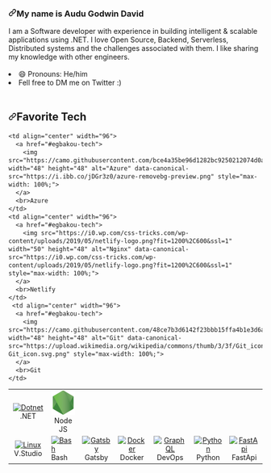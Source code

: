 <div class="Box-body p-4">

   

<h3 align="left" dir="auto"><a id="user-content-my-name-is-laurent" class="anchor" aria-hidden="true" href="#my-name-is-laurent"><svg class="octicon octicon-link" viewBox="0 0 16 16" version="1.1" width="16" height="16" aria-hidden="true"><path fill-rule="evenodd" d="M7.775 3.275a.75.75 0 001.06 1.06l1.25-1.25a2 2 0 112.83 2.83l-2.5 2.5a2 2 0 01-2.83 0 .75.75 0 00-1.06 1.06 3.5 3.5 0 004.95 0l2.5-2.5a3.5 3.5 0 00-4.95-4.95l-1.25 1.25zm-4.69 9.64a2 2 0 010-2.83l2.5-2.5a2 2 0 012.83 0 .75.75 0 001.06-1.06 3.5 3.5 0 00-4.95 0l-2.5 2.5a3.5 3.5 0 004.95 4.95l1.25-1.25a.75.75 0 00-1.06-1.06l-1.25 1.25a2 2 0 01-2.83 0z"></path></svg></a>My name is Audu Godwin David</h3>
I am a Software developer with experience in building intelligent &amp; scalable applications using .NET.
I love Open Source, Backend, Serverless, Distributed systems and the challenges associated with them.
I like sharing my knowledge with other engineers.
<br><br>
      <!--
<a href="#egbakou-title">
  <img src="https://camo.githubusercontent.com/34545cb0fa955b5328278131af6f3a7118b388318e929942700c93418b4866f1/68747470733a2f2f6769746875622d726561646d652d73746174732e76657263656c2e6170702f6170693f757365726e616d653d656762616b6f752673686f775f69636f6e733d74727565267468656d653d726561637426636f756e745f707269766174653d7472756526696e636c7564655f616c6c5f636f6d6d6974733d74727565" alt="Egbakou" align="right" data-canonical-src="https://github-readme-stats.vercel.app/api?username=egbakou&amp;show_icons=true&amp;theme=react&amp;count_private=true&amp;include_all_commits=true" style="max-width: 100%;">
</a>
<ul dir="auto">
<li><a href="https://mvp.microsoft.com/en-us/PublicProfile/5003669" rel="nofollow"><img src="https://camo.githubusercontent.com/d08721fa3783b6a77b8acd75d26c0a849512d4cdae2d22a2aeca19cf08c3517f/68747470733a2f2f696d672e736869656c64732e696f2f62616467652f4d56502d446576656c6f706572253230546563686e6f6c6f676965732532302546302539462538462538362d626c75653f7374796c653d666c6174266c6f676f3d6d6963726f736f6674" alt="MVP Profile" data-canonical-src="https://img.shields.io/badge/MVP-Developer%20Technologies%20%F0%9F%8F%86-blue?style=flat&amp;logo=microsoft" style="max-width: 100%;"></a> &nbsp;</li>
<li><a href="https://summerofcode.withgoogle.com/archive/2021/projects/6531276810485760" rel="nofollow"><img src="https://camo.githubusercontent.com/b2366a7b500fed07735da4a2d6dd27c1c97ee32ea4d22d2185fe6baadf7101ab/68747470733a2f2f696d672e736869656c64732e696f2f62616467652f47536f432d476f6f676c6525323053756d6d65722532304f66253230436f64652532302546302539462538462538362d626c75653f7374796c653d666c6174266c6f676f3d676f6f676c65" alt="GSoC Profile" data-canonical-src="https://img.shields.io/badge/GSoC-Google%20Summer%20Of%20Code%20%F0%9F%8F%86-blue?style=flat&amp;logo=google" style="max-width: 100%;"></a> &nbsp;</li>
<li><a href="https://lioncoding.com" rel="nofollow"><img src="https://camo.githubusercontent.com/089f2987924e81e3d4c09b3df248190c508e3afa90804a79a01f860be6d9e29f/68747470733a2f2f696d672e736869656c64732e696f2f62616467652f426c6f672d6c696f6e636f64696e672e636f6d2d627269676874677265656e" alt="Blog" data-canonical-src="https://img.shields.io/badge/Blog-lioncoding.com-brightgreen" style="max-width: 100%;"></a> &nbsp;</li>
<li><a href="https://www.linkedin.com/in/laurentegbakou/" rel="nofollow"><img src="https://camo.githubusercontent.com/2a65b125a4b07fff0feca976fcf0d37f1ca8f88357c737a8a83badc36d4ecef4/68747470733a2f2f696d672e736869656c64732e696f2f62616467652f2d6c617572656e74656762616b6f752d626c75653f7374796c653d666c61742d737175617265266c6f676f3d4c696e6b6564696e266c6f676f436f6c6f723d7768697465266c696e6b3d68747470733a2f2f7777772e6c696e6b6564696e2e636f6d2f696e2f6c617572656e74656762616b6f752f" alt="Linkedin follow @laurentegbakou" data-canonical-src="https://img.shields.io/badge/-laurentegbakou-blue?style=flat-square&amp;logo=Linkedin&amp;logoColor=white&amp;link=https://www.linkedin.com/in/laurentegbakou/" style="max-width: 100%;"></a></li>
<li><a href="https://twitter.com/lioncoding" rel="nofollow"><img src="https://camo.githubusercontent.com/985e8ca4d4f6da45d151d16626d044f3055fe132ba2487fa405ee7415f185847/68747470733a2f2f696d672e736869656c64732e696f2f747769747465722f666f6c6c6f772f6c696f6e636f64696e673f7374796c653d736f6369616c" alt="Twitter follow @lioncoding" data-canonical-src="https://img.shields.io/twitter/follow/lioncoding?style=social" style="max-width: 100%;"></a></li>-->
<li><g-emoji class="g-emoji" alias="smile" fallback-src="https://github.githubassets.com/images/icons/emoji/unicode/1f604.png">😄</g-emoji> Pronouns: He/him</li>
<li>Fell free to DM me on Twitter :)</li>
</ul>
<br>
<h2 align="left" id="user-content-egbakou-tech" dir="auto"><a id="user-content-favorite-tech" class="anchor" aria-hidden="true" href="#favorite-tech"><svg class="octicon octicon-link" viewBox="0 0 16 16" version="1.1" width="16" height="16" aria-hidden="true"><path fill-rule="evenodd" d="M7.775 3.275a.75.75 0 001.06 1.06l1.25-1.25a2 2 0 112.83 2.83l-2.5 2.5a2 2 0 01-2.83 0 .75.75 0 00-1.06 1.06 3.5 3.5 0 004.95 0l2.5-2.5a3.5 3.5 0 00-4.95-4.95l-1.25 1.25zm-4.69 9.64a2 2 0 010-2.83l2.5-2.5a2 2 0 012.83 0 .75.75 0 001.06-1.06 3.5 3.5 0 00-4.95 0l-2.5 2.5a3.5 3.5 0 004.95 4.95l1.25-1.25a.75.75 0 00-1.06-1.06l-1.25 1.25a2 2 0 01-2.83 0z"></path></svg></a>Favorite Tech</h2>
<table align="center">
  <tbody><tr>
    <td align="center" width="96">
      <a href="#egbakou-tech">
        <img src="https://upload.wikimedia.org/wikipedia/commons/thumb/7/7d/Microsoft_.NET_logo.svg/800px-Microsoft_.NET_logo.svg.png" width="48" height="48" alt="Dotnet" data-canonical-src="https://upload.wikimedia.org/wikipedia/commons/thumb/7/7d/Microsoft_.NET_logo.svg/800px-Microsoft_.NET_logo.svg.png" style="max-width: 100%;">
      </a>
      <br>.NET
    </td>
     <td align="center" width="96">
      <a href="#egbakou-tech">
        <img src="https://raw.githubusercontent.com/github/explore/80688e429a7d4ef2fca1e82350fe8e3517d3494d/topics/nodejs/nodejs.png" width="48" height="48" alt="Node JS" style="max-width: 100%;">
      </a>
      <br>Node JS
    </td>
   
    
    <td align="center" width="96">
      <a href="#egbakou-tech">
        <img src="https://camo.githubusercontent.com/bce4a35be96d1282bc9250212074d0a6ea401fb9003cd9079eaed951144281ee/68747470733a2f2f692e6962622e636f2f6a444772337a302f617a7572652d72656d6f766562672d707265766965772e706e67" width="48" height="48" alt="Azure" data-canonical-src="https://i.ibb.co/jDGr3z0/azure-removebg-preview.png" style="max-width: 100%;">
      </a>
      <br>Azure
    </td>
    <td align="center" width="96">
      <a href="#egbakou-tech">
        <img src="https://i0.wp.com/css-tricks.com/wp-content/uploads/2019/05/netlify-logo.png?fit=1200%2C600&ssl=1" width="50" height="48" alt="Nginx" data-canonical-src="https://i0.wp.com/css-tricks.com/wp-content/uploads/2019/05/netlify-logo.png?fit=1200%2C600&ssl=1" style="max-width: 100%;">
      </a>
      <br>Netlify
    </td>
     <td align="center" width="96">
      <a href="#egbakou-tech">
        <img src="https://camo.githubusercontent.com/48ce7b3d6142f23bbb15ffa4b1e3d6af2d98fe8828a343f2801b6972c7086882/68747470733a2f2f75706c6f61642e77696b696d656469612e6f72672f77696b6970656469612f636f6d6d6f6e732f7468756d622f332f33662f4769745f69636f6e2e7376672f3132303070782d4769745f69636f6e2e7376672e706e67" width="48" height="48" alt="Git" data-canonical-src="https://upload.wikimedia.org/wikipedia/commons/thumb/3/3f/Git_icon.svg/1200px-Git_icon.svg.png" style="max-width: 100%;">
      </a>
      <br>Git
    </td>
  </tr>
  <tr>
    <td align="center" width="96">
      <a href="#egbakou-tech">
        <img src="https://upload.wikimedia.org/wikipedia/commons/thumb/5/59/Visual_Studio_Icon_2019.svg/1024px-Visual_Studio_Icon_2019.svg.png?20210214224138" width="48" height="48" alt="Linux" style="max-width: 100%;">
      </a>
      <br>V.Studio
    </td>
     <td align="egbakou" width="96">
      <a href="#egbakou-tech">
        <img src="https://camo.githubusercontent.com/e3f6935657041503635cf35ce77956970f368af447d0f2d51b7202d1372ba056/68747470733a2f2f626173686c6f676f2e636f6d2f696d672f73796d626f6c2f706e672f66756c6c5f636f6c6f7265645f6461726b2e706e67" width="48" height="48" alt="Bash" data-canonical-src="https://bashlogo.com/img/symbol/png/full_colored_dark.png" style="max-width: 100%;">
      </a>
      <br>Bash
    </td>
    <td align="center" width="96">
      <a href="#egbakou-tech">
        <img src="https://camo.githubusercontent.com/ef2f8c9f759a1ade82b0762f46be683c71381cdda5d71751dbd809c4452655f5/68747470733a2f2f7374617469632e63646e6c6f676f2e636f6d2f6c6f676f732f672f34322f6761747362792e737667" width="48" height="48" alt="Gatsby" data-canonical-src="https://static.cdnlogo.com/logos/g/42/gatsby.svg" style="max-width: 100%;">
      </a>
      <br>Gatsby
    </td>
    <td align="center" width="96">
      <a href="#egbakou-tech">
        <img src="https://camo.githubusercontent.com/e48ab8417d8660a72c1cf58aeddcd677c21080bab9ff70b67a9bc7ce30b6bd67/68747470733a2f2f7777772e646f636b65722e636f6d2f77702d636f6e74656e742f75706c6f6164732f323032322f30332f766572746963616c2d6c6f676f2d6d6f6e6f6368726f6d617469632e706e67" width="48" height="48" alt="Docker" data-canonical-src="https://www.docker.com/wp-content/uploads/2022/03/vertical-logo-monochromatic.png" style="max-width: 100%;">
      </a>
      <br>Docker
    </td>
    <td align="center" width="96">
      <a href="#egbakou-tech">
        <img src="https://camo.githubusercontent.com/12b3deb5bfd384aefa0b23e91279e54b8996ad65f87881ae42bf6725c9663572/68747470733a2f2f75706c6f61642e77696b696d656469612e6f72672f77696b6970656469612f636f6d6d6f6e732f302f30352f4465766f70732d746f6f6c636861696e2e737667" width="48" height="48" alt="GraphQL" data-canonical-src="https://upload.wikimedia.org/wikipedia/commons/0/05/Devops-toolchain.svg" style="max-width: 100%;">
      </a>
      <br>DevOps
    </td>
    <td align="center" width="96">
      <a href="#egbakou-tech">
        <img src="https://camo.githubusercontent.com/4575a0a9c24b0dfd5cf21d206f98b5f72761eaaa139f4debdbb526162170485c/68747470733a2f2f75706c6f61642e77696b696d656469612e6f72672f77696b6970656469612f636f6d6d6f6e732f7468756d622f632f63332f507974686f6e2d6c6f676f2d6e6f746578742e7376672f3132303070782d507974686f6e2d6c6f676f2d6e6f746578742e7376672e706e67" width="48" height="48" alt="Python" data-canonical-src="https://upload.wikimedia.org/wikipedia/commons/thumb/c/c3/Python-logo-notext.svg/1200px-Python-logo-notext.svg.png" style="max-width: 100%;">
      </a>
      <br>Python
    </td>
    <td align="center" width="96">
      <a href="#egbakou-tech">
        <img src="https://camo.githubusercontent.com/b792cb20a6aa0ff847d8c642510d19e18a0968242f23c482daca5480c21d2ca1/68747470733a2f2f7365656b6c6f676f2e636f6d2f696d616765732f462f666173746170692d6c6f676f2d353431424141313132462d7365656b6c6f676f2e636f6d2e706e67" width="48" height="48" alt="FastApi" data-canonical-src="https://seeklogo.com/images/F/fastapi-logo-541BAA112F-seeklogo.com.png" style="max-width: 100%;">
      </a>
      <br>FastApi
    </td>
  </tr>
</tbody></table>
</article>
  </div>

<!--### Hi there 👋


**DavizXcoded/davizxcoded** is a ✨ _special_ ✨ repository because its `README.md` (this file) appears on your GitHub profile.

Here are some ideas to get you started:

- 🔭 I’m currently working on ...
- 🌱 I’m currently learning ...
- 👯 I’m looking to collaborate on ...
- 🤔 I’m looking for help with ...
- 💬 Ask me about ...
- 📫 How to reach me: ...
- 😄 Pronouns: ...
- ⚡ Fun fact: ...
-->
